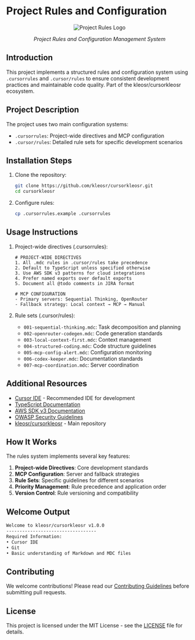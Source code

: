 # Project Rules and Configuration

<div align="center">
  <img src="https://i.ibb.co/tMy2cRkC/image-fx.png" alt="Project Rules Logo" />
  <p><em>Project Rules and Configuration Management System</em></p>
</div>

## Introduction
This project implements a structured rules and configuration system using `.cursorrules` and `.cursor/rules` to ensure consistent development practices and maintainable code quality. Part of the kleosr/cursorkleosr ecosystem.

## Project Description
The project uses two main configuration systems:
- `.cursorrules`: Project-wide directives and MCP configuration
- `.cursor/rules`: Detailed rule sets for specific development scenarios

## Installation Steps
1. Clone the repository:
   ```bash
   git clone https://github.com/kleosr/cursorkleosr.git
   cd cursorkleosr
   ```

2. Configure rules:
   ```bash
   cp .cursorrules.example .cursorrules
   ```

## Usage Instructions
1. Project-wide directives (.cursorrules):
   ```plaintext
   # PROJECT-WIDE DIRECTIVES
   1. All .mdc rules in .cursor/rules take precedence
   2. Default to TypeScript unless specified otherwise
   3. Use AWS SDK v3 patterns for cloud integrations
   4. Prefer named exports over default exports
   5. Document all @todo comments in JIRA format

   # MCP CONFIGURATION
   - Primary servers: Sequential Thinking, OpenRouter
   - Fallback strategy: Local context → MCP → Manual
   ```

2. Rule sets (.cursor/rules):
   - `001-sequential-thinking.mdc`: Task decomposition and planning
   - `002-openrouter-codegen.mdc`: Code generation standards
   - `003-local-context-first.mdc`: Context management
   - `004-structured-coding.mdc`: Code structure guidelines
   - `005-mcp-config-alert.mdc`: Configuration monitoring
   - `006-codex-keeper.mdc`: Documentation standards
   - `007-mcp-coordination.mdc`: Server coordination

## Additional Resources
- [Cursor IDE](https://cursor.com) - Recommended IDE for development
- [TypeScript Documentation](https://www.typescriptlang.org/docs/)
- [AWS SDK v3 Documentation](https://docs.aws.amazon.com/AWSJavaScriptSDK/v3/latest/index.html)
- [OWASP Security Guidelines](https://owasp.org/www-project-top-ten/)
- [kleosr/cursorkleosr](https://github.com/kleosr/cursorkleosr) - Main repository

## How It Works
The rules system implements several key features:
1. **Project-wide Directives**: Core development standards
2. **MCP Configuration**: Server and fallback strategies
3. **Rule Sets**: Specific guidelines for different scenarios
4. **Priority Management**: Rule precedence and application order
5. **Version Control**: Rule versioning and compatibility

## Welcome Output
```bash
Welcome to kleosr/cursorkleosr v1.0.0
----------------------------------
Required Information:
• Cursor IDE
• Git
• Basic understanding of Markdown and MDC files
```

## Contributing
We welcome contributions! Please read our [Contributing Guidelines](CONTRIBUTING.md) before submitting pull requests.

## License
This project is licensed under the MIT License - see the [LICENSE](LICENSE) file for details.
